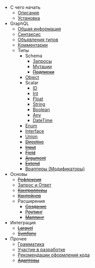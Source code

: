 - С чего начать
    - [Описание](/README)
    - [Установка](/installation)
- GraphQL
    - [Общая информация](/lang/common)
    - [Синтаксис](/lang/syntax)
    - [Объявления типов](/lang/types)
    - [Комментарии](/lang/comments)
    - Типы
        - Schema
            - [Запросы](/sdl/schema/query)
            - [Мутации](/sdl/schema/mutation)
            - ~~[Подписки](/sdl/schema/subscription)~~
        - [Object](/sdl/object)
        - Scalar
            - [ID](/sdl/scalar/id)
            - [Int](/sdl/scalar/int)
            - [Float](/sdl/scalar/float)
            - [String](/sdl/scalar/string)
            - [Boolean](/sdl/scalar/boolean)
            - [Any](/sdl/scalar/any)
            - [DateTime](/sdl/scalar/date-time)
        - [Enum](/sdl/enum)
        - [Interface](/sdl/interface)
        - [Union](/sdl/union)
        - ~~[Directive](/sdl/directive)~~
        - ~~[Input](/sdl/input)~~
        - ~~[Field](/sdl/field)~~
        - ~~[Argument](/sdl/argument)~~
        - ~~[Extend](/sdl/extend)~~
        - [Врапперы (Модификаторы)](/sdl/modifiers)
- Основы
    - ~~[Рефлексия](/reflection)~~
    - [Запрос и Ответ](/http)
    - ~~[Контроллеры](/controllers)~~
    - ~~[Контейнер](/container)~~
    - Расширения
        - ~~[Создание](/extensions)~~
        - ~~[Роутинг](/routes)~~
        - ~~[Маппинг](/mappers)~~
- Интеграция
    - ~~[Laravel](/laravel)~~
    - ~~[Symfony](/symfony)~~
- Прочее
    - [Грамматика](/grammar)
    - [Участие в разработке](/contributions)
    - [Рекомендации оформления кода](/codestyle)
    - ~~[Адаптеры](/adapters)~~
